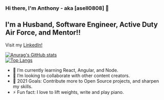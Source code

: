 ### Hi there, I'm Anthony - aka [asell0808] 👋

## I'm a Husband, Software Engineer, Active Duty Air Force, and Mentor!!

Visit my <a href="www.linkedin.com/in/anthony-sellers-027b69111">LinkedIn!</a>

[![Anurag's GitHub stats](https://github-readme-stats.vercel.app/api?username=asell0808)](https://github.com/anuraghazra/github-readme-stats)
<br />
[![Top Langs](https://github-readme-stats.vercel.app/api/top-langs/?username=asell0808)](https://github.com/anuraghazra/github-readme-stats)
<br />
- 🌱 I’m currently learning React, Angular, and Node.
- 👯 I’m looking to collaborate with other content creators.
- 🥅 2021 Goals: Contribute more to Open Source projects, and sharpen my skills.
- ⚡ Fun fact: I love to lift weights, write and play piano.

<br />
<br />
<br />
<br />

